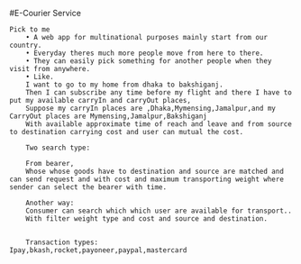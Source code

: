 #E-Courier Service

    Pick to me
    	• A web app for multinational purposes mainly start from our country.
    	• Everyday theres much more people move from here to there.
    	• They can easily pick something for another people when they visit from anywhere.
    	• Like.
    	I want to go to my home from dhaka to bakshiganj.
    	Then I can subscribe any time before my flight and there I have to put my available carryIn and carryOut places,
    	Suppose my carryIn places are ,Dhaka,Mymensing,Jamalpur,and my CarryOut places are Mymensing,Jamalpur,Bakshiganj
    	With available approximate time of reach and leave and from source to destination carrying cost and user can mutual the cost.
    	
    	Two search type:
    	 
    	From bearer,
    	Whose whose goods have to destination and source are matched and can send request and with cost and maximum transporting weight where sender can select the bearer with time.
    	
    	Another way:
    	Consumer can search which which user are available for transport..
    	With filter weight type and cost and source and destination.
    	
    	
    	Transaction types:
    Ipay,bkash,rocket,payoneer,paypal,mastercard
